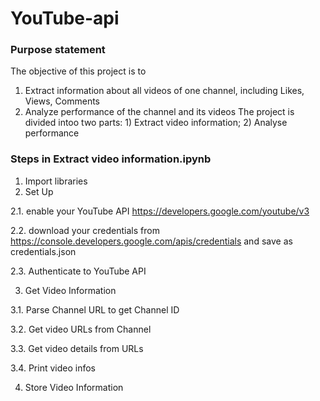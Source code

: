 # YouTube-api
### Purpose statement 
The objective of this project is to
1) Extract information about all videos of one channel, including Likes, Views, Comments
2) Analyze performance of the channel and its videos
The project is divided intoo two parts: 1) Extract video information; 2) Analyse performance

### Steps in Extract video information.ipynb
1. Import libraries
2. Set Up

2.1. enable your YouTube API https://developers.google.com/youtube/v3

2.2. download your credentials from
https://console.developers.google.com/apis/credentials and save as credentials.json

2.3. Authenticate to YouTube API

3. Get Video Information

3.1. Parse Channel URL to get Channel ID

3.2. Get video URLs from Channel

3.3. Get video details from URLs

3.4. Print video infos

4. Store Video Information

